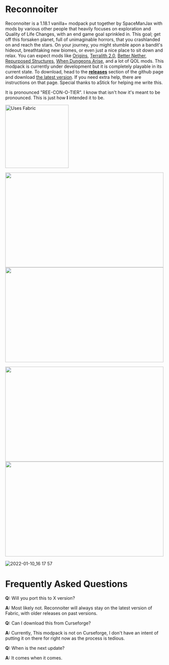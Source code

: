 # Reconnoiter
Reconnoiter is a 1.18.1 vanilla+ modpack put together by SpaceManJax with mods by various other people that heavily focuses on exploration and Quality of Life Changes, with an end game goal sprinkled in. This goal; get off this forsaken planet, full of unimaginable horrors, that you crashlanded on and reach the stars. On your journey, you might stumble apon a bandit's hideout, breathtaking new biomes, or even just a nice place to sit down and relax. You can expect mods like [Origins](https://github.com/apace100/origins-fabric), [Terralith 2.0](https://www.curseforge.com/minecraft/mc-mods/terralith/files), [Better Nether](https://github.com/paulevsGitch/BetterNether), [Repurposed Structures](https://github.com/TelepathicGrunt/RepurposedStructures-Fabric), [When Dungeons Arise](https://www.curseforge.com/minecraft/mc-mods/when-dungeons-arise-fabric), and a lot of QOL mods. This modpack is currently under development but it is completely playable in its current state. To download, head to the [**releases**](https://github.com/SpaceManJax/Reconnoiter/releases) section of the github page and download [the latest version](https://github.com/SpaceManJax/Reconnoiter/releases/latest). If you need extra help, there are instructions on that page. Special thanks to aStick for helping me write this.


It is pronounced "REE-CON-O-TIER". I know that isn't how it's meant to be pronounced. This is just how **I** intended it to be.


<a href="https://fabricmc.net/use/installer/">
  <img alt="Uses Fabric" src="https://user-images.githubusercontent.com/93849152/148856808-a29a2b4b-7699-4560-9618-44257d6ed7ee.png" width="200">
</a>

<img src="https://user-images.githubusercontent.com/93849152/148856705-c04c31b5-4e80-4d21-a770-a7cfb1d17a50.png" width="500" height="300"> <img src="https://user-images.githubusercontent.com/93849152/148856715-3d821588-1a18-4741-98a8-3989b0cf9f08.png" width="500" height="300">

<img src="https://user-images.githubusercontent.com/93849152/148856773-0050e7d5-ffdc-4cfb-a7c2-13e06d9fe70b.png" width="500" height="300"> <img src="https://user-images.githubusercontent.com/93849152/148856788-f729018b-a0d8-4a3a-9853-173e4dcd1e2a.png" width="500" height="300">

![2022-01-10_16 17 57](https://user-images.githubusercontent.com/93849152/148859539-af35b67e-0ce3-42e2-92fe-77dee31259d6.png)

# Frequently Asked Questions
**Q:** Will you port this to X version?

**A:** Most likely not. Reconnoiter will always stay on the latest version of Fabric, with older releases on past versions.



**Q:** Can I download this from Curseforge?

**A:** Currently, This modpack is not on Curseforge, I don't have an intent of putting it on there for right now as the process is tedious.



**Q:** When is the next update?

**A:** It comes when it comes.
